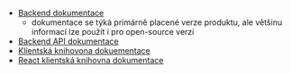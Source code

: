 -   [Backend dokumentace](https://help.form.io/)
    -   dokumentace se týká primárně placené verze produktu, ale většinu
        informací lze použít i pro open-source verzi
-   [Backend API dokumentace](https://apidocs.form.io/)
-   [Klientská knihovona dokuementace](https://formio.github.io/formio.js/docs/)
-   [React klientská knihovna dokumentace](https://github.com/formio/react/tree/master)
